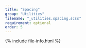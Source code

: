 ```yaml
---
title: "Spacing"
group: "Utilities"
filename: "_utilities.spacing.scss"
requirement: optional
order: 5
---
```


{% include file-info.html %}
